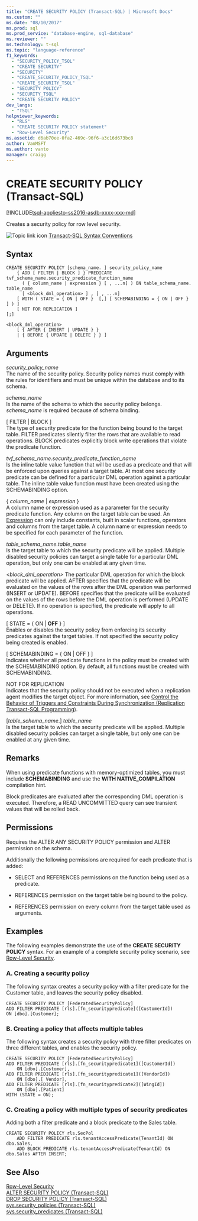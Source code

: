 ```yaml
---
title: "CREATE SECURITY POLICY (Transact-SQL) | Microsoft Docs"
ms.custom: ""
ms.date: "08/10/2017"
ms.prod: sql
ms.prod_service: "database-engine, sql-database"
ms.reviewer: ""
ms.technology: t-sql
ms.topic: "language-reference"
f1_keywords: 
  - "SECURITY_POLICY_TSQL"
  - "CREATE SECURITY"
  - "SECURITY"
  - "CREATE_SECURITY_POLICY_TSQL"
  - "CREATE_SECURITY_TSQL"
  - "SECURITY POLICY"
  - "SECURITY_TSQL"
  - "CREATE SECURITY POLICY"
dev_langs: 
  - "TSQL"
helpviewer_keywords: 
  - "RLS"
  - "CREATE SECURITY POLICY statement"
  - "Row-Level Security"
ms.assetid: d6ab70ee-0fa2-469c-96f6-a3c16d673bc8
author: VanMSFT
ms.author: vanto
manager: craigg
---
```

# CREATE SECURITY POLICY (Transact-SQL)
[!INCLUDE[tsql-appliesto-ss2016-asdb-xxxx-xxx-md](../../includes/tsql-appliesto-ss2016-asdb-xxxx-xxx-md.md)]

  Creates a security policy for row level security.  
  
 ![Topic link icon](../../database-engine/configure-windows/media/topic-link.gif "Topic link icon") [Transact-SQL Syntax Conventions](../../t-sql/language-elements/transact-sql-syntax-conventions-transact-sql.md)  
  
## Syntax  
  
```     
CREATE SECURITY POLICY [schema_name. ] security_policy_name    
    { ADD [ FILTER | BLOCK ] } PREDICATE tvf_schema_name.security_predicate_function_name   
      ( { column_name | expression } [ , ...n] ) ON table_schema_name. table_name    
      [ <block_dml_operation> ] , [ , ...n] 
    [ WITH ( STATE = { ON | OFF }  [,] [ SCHEMABINDING = { ON | OFF } ] ) ]  
    [ NOT FOR REPLICATION ] 
[;]  
  
<block_dml_operation>  
    [ { AFTER { INSERT | UPDATE } }   
    | { BEFORE { UPDATE | DELETE } } ]  
```  
  
## Arguments  
 *security_policy_name*  
 The name of the security policy. Security policy names must comply with the rules for identifiers and must be unique within the database and to its schema.  
  
 *schema_name*  
 Is the name of the schema to which the security policy belongs. *schema_name* is required because of schema binding.  
  
 [ FILTER | BLOCK ]  
 The type of security predicate for the function being bound to the target table. FILTER predicates silently filter the rows that are available to read operations. BLOCK predicates explicitly block write operations that violate the predicate function.  
  
 *tvf_schema_name.security_predicate_function_name*  
 Is the inline table value function that will be used as a predicate and that will be enforced upon queries against a target table. At most one security predicate can be defined for a particular DML operation against a particular table. The inline table value function must have been created using the SCHEMABINDING option.  
  
 { *column_name* | *expression* }  
 A column name or expression used as a parameter for the security predicate function. Any column on the target table can be used. An [Expression](../../t-sql/language-elements/expressions-transact-sql.md) can only include constants, built in scalar functions, operators and columns from the target table. A column name or expression needs to be specified for each parameter of the function.  
  
 *table_schema_name.table_name*  
 Is the target table to which the security predicate will be applied. Multiple disabled security policies can target a single table for a particular DML operation, but only one can be enabled at any given time.  
  
 *\<block_dml_operation>* 
 The particular DML operation for which the block predicate will be applied. AFTER specifies that the predicate will be evaluated on the values of the rows after the DML operation was performed (INSERT or UPDATE). BEFORE specifies that the predicate will be evaluated on the values of the rows before the DML operation is performed (UPDATE or DELETE). If no operation is specified, the predicate will apply to all operations.  
  
 [ STATE = { ON | **OFF** } ]  
 Enables or disables the security policy from enforcing its security predicates against the target tables. If not specified the security policy being created is enabled.  
  
 [ SCHEMABINDING = { ON | OFF } ]  
 Indicates whether all predicate functions in the policy must be created with the SCHEMABINDING option. By default, all functions must be created with SCHEMABINDING.  
  
 NOT FOR REPLICATION  
 Indicates that the security policy should not be executed when a replication agent modifies the target object. For more information, see [Control the Behavior of Triggers and Constraints During Synchronization &#40;Replication Transact-SQL Programming&#41;](../../relational-databases/replication/control-behavior-of-triggers-and-constraints-in-synchronization.md).  
  
 [*table_schema_name*.] *table_name*  
 Is the target table to which the security predicate will be applied. Multiple disabled security policies can target a single table, but only one can be enabled at any given time.  
  
## Remarks  
 When using predicate functions with memory-optimized tables, you must include **SCHEMABINDING** and use the **WITH NATIVE_COMPILATION** compilation hint.  
  
 Block predicates are evaluated after the corresponding DML operation is executed. Therefore, a READ UNCOMMITTED query can see transient values that will be rolled back.  
  
## Permissions  
 Requires the ALTER ANY SECURITY POLICY permission and ALTER permission on the schema.  
  
 Additionally the following permissions are required for each predicate that is added:  
  
-   SELECT and REFERENCES permissions on the function being used as a predicate.  
  
-   REFERENCES permission on the target table being bound to the policy.  
  
-   REFERENCES permission on every column from the target table used as arguments.  
  
## Examples  
 The following examples demonstrate the use of the **CREATE SECURITY POLICY** syntax. For an example of a complete security policy scenario, see [Row-Level Security](../../relational-databases/security/row-level-security.md).  
  
### A. Creating a security policy  
 The following syntax creates a security policy with a filter predicate for the Customer table, and leaves the security policy disabled.  
  
```  
CREATE SECURITY POLICY [FederatedSecurityPolicy]   
ADD FILTER PREDICATE [rls].[fn_securitypredicate]([CustomerId])   
ON [dbo].[Customer];  
```  
  
### B. Creating a policy that affects multiple tables  
 The following syntax creates a security policy with three filter predicates on three different tables, and enables the security policy.  
  
```  
CREATE SECURITY POLICY [FederatedSecurityPolicy]   
ADD FILTER PREDICATE [rls].[fn_securitypredicate1]([CustomerId])   
    ON [dbo].[Customer],  
ADD FILTER PREDICATE [rls].[fn_securitypredicate1]([VendorId])   
    ON [dbo].[ Vendor],  
ADD FILTER PREDICATE [rls].[fn_securitypredicate2]([WingId])   
    ON [dbo].[Patient]  
WITH (STATE = ON);  
```  
  
### C. Creating a policy with multiple types of security predicates  
 Adding both a filter predicate and a block predicate to the Sales table.  
  
```  
CREATE SECURITY POLICY rls.SecPol  
    ADD FILTER PREDICATE rls.tenantAccessPredicate(TenantId) ON dbo.Sales,  
    ADD BLOCK PREDICATE rls.tenantAccessPredicate(TenantId) ON dbo.Sales AFTER INSERT;  
```  
  
## See Also  
 [Row-Level Security](../../relational-databases/security/row-level-security.md)   
 [ALTER SECURITY POLICY &#40;Transact-SQL&#41;](../../t-sql/statements/alter-security-policy-transact-sql.md)   
 [DROP SECURITY POLICY &#40;Transact-SQL&#41;](../../t-sql/statements/drop-security-policy-transact-sql.md)   
 [sys.security_policies &#40;Transact-SQL&#41;](../../relational-databases/system-catalog-views/sys-security-policies-transact-sql.md)   
 [sys.security_predicates &#40;Transact-SQL&#41;](../../relational-databases/system-catalog-views/sys-security-predicates-transact-sql.md)  
  
  

